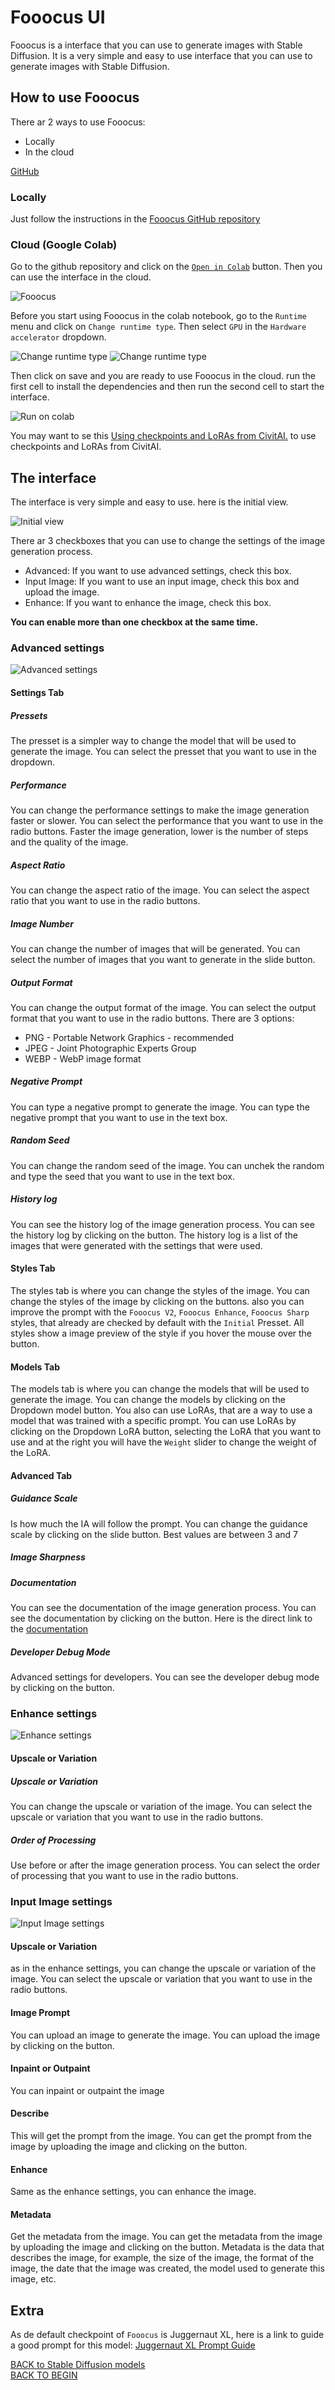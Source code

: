 # Fooocus UI
Fooocus is a interface that you can use to generate images with Stable Diffusion. It is a very simple and easy to use interface that you can use to generate images with Stable Diffusion.

## How to use Fooocus
There ar 2 ways to use Fooocus:
* Locally
* In the cloud

[GitHub](https://github.com/lllyasviel/Fooocus)


### Locally
Just follow the instructions in the [Fooocus GitHub repository](https://github.com/lllyasviel/Fooocus)

### Cloud (Google Colab)
Go to the github repository and click on the [`Open in Colab`](https://colab.research.google.com/github/lllyasviel/Fooocus/blob/main/fooocus_colab.ipynb) button. Then you can use the interface in the cloud.

![Fooocus](./assets/fooocus_colab.png)

Before you start using Fooocus in the colab notebook, go to the `Runtime` menu and click on `Change runtime type`. Then select `GPU` in the `Hardware accelerator` dropdown.

![Change runtime type](./assets/fooocus_colab2.png)
![Change runtime type](./assets/fooocus_colab3.png)

Then click on save and you are ready to use Fooocus in the cloud.
run the first cell to install the dependencies and then run the second cell to start the interface.

![Run on colab](./assets/fooocus_colab4.png)

You may want to se this [Using checkpoints and LoRAs from CivitAI.](./using_checkpoints_loras_from_cvitia.md) to use checkpoints and LoRAs from CivitAI.

## The interface
The interface is very simple and easy to use. here is the initial view.

![Initial view](./assets/fooocus_ui.png)

There ar 3 checkboxes that you can use to change the settings of the image generation process.
* Advanced: If you want to use advanced settings, check this box.
* Input Image: If you want to use an input image, check this box and upload the image.
* Enhance: If you want to enhance the image, check this box.
  
**You can enable more than one checkbox at the same time.**

### Advanced settings
![Advanced settings](./assets/fooocus_ui_advanced_tab.png)

#### Settings Tab
##### Pressets
The presset is a simpler way to change the model that will be used to generate the image. You can select the presset that you want to use in the dropdown.

##### Performance
You can change the performance settings to make the image generation faster or slower. You can select the performance that you want to use in the radio buttons.
Faster the image generation, lower is the number of steps and the quality of the image.

##### Aspect Ratio
You can change the aspect ratio of the image. You can select the aspect ratio that you want to use in the radio buttons.

##### Image Number
You can change the number of images that will be generated. You can select the number of images that you want to generate in the slide button.

##### Output Format
You can change the output format of the image. You can select the output format that you want to use in the radio buttons.
There are 3 options:
* PNG - Portable Network Graphics - recommended
* JPEG - Joint Photographic Experts Group
* WEBP - WebP image format

##### Negative Prompt
You can type a negative prompt to generate the image. You can type the negative prompt that you want to use in the text box.

##### Random Seed
You can change the random seed of the image. You can unchek the random and type the seed that you want to use in the text box.

##### History log
You can see the history log of the image generation process. You can see the history log by clicking on the button.
The history log is a list of the images that were generated with the settings that were used.

#### Styles Tab
The styles tab is where you can change the styles of the image. You can change the styles of the image by clicking on the buttons.
also you can improve the prompt with the `Fooocus V2`, `Fooocus Enhance`, `Fooocus Sharp` styles, that already are checked by default with the `Initial` Presset.
All styles show a image preview of the style if you hover the mouse over the button.

#### Models Tab
The models tab is where you can change the models that will be used to generate the image. You can change the models by clicking on the Dropdown model button.
You also can use LoRAs, that are a way to use a model that was trained with a specific prompt. You can use LoRAs by clicking on the Dropdown LoRA button, selecting the LoRA that you want to use and at the right you will have the `Weight` slider to change the weight of the LoRA.

#### Advanced Tab
##### Guidance Scale
Is how much the IA will follow the prompt. You can change the guidance scale by clicking on the slide button.
Best values are between 3 and 7
##### Image Sharpness

##### Documentation
You can see the documentation of the image generation process. You can see the documentation by clicking on the button.
Here is the direct link to the [documentation](https://github.com/lllyasviel/Fooocus/discussions/117)

##### Developer Debug Mode
Advanced settings for developers. You can see the developer debug mode by clicking on the button.

### Enhance settings
![Enhance settings](./assets/fooocus_ui_enhance_tab.png)

#### Upscale or Variation
##### Upscale or Variation
You can change the upscale or variation of the image. You can select the upscale or variation that you want to use in the radio buttons.

##### Order of Processing
Use before or after the image generation process. You can select the order of processing that you want to use in the radio buttons.

### Input Image settings
![Input Image settings](./assets/fooocus_ui_input_image_tab.png)

#### Upscale or Variation
as in the enhance settings, you can change the upscale or variation of the image. You can select the upscale or variation that you want to use in the radio buttons.

#### Image Prompt
You can upload an image to generate the image. You can upload the image by clicking on the button.

#### Inpaint or Outpaint
You can inpaint or outpaint the image

#### Describe
This will get the prompt from the image. You can get the prompt from the image by uploading the image and clicking on the button.

#### Enhance
Same as the enhance settings, you can enhance the image.

#### Metadata
Get the metadata from the image. You can get the metadata from the image by uploading the image and clicking on the button.
Metadata is the data that describes the image, for example, the size of the image, the format of the image, the date that the image was created, the model used to generate this image, etc.

## Extra
As de default checkpoint of `Fooocus` is Juggernaut XL, here is a link to guide a good prompt for this model: [Juggernaut XL Prompt Guide](https://learn.rundiffusion.com/prompt-guide-for-juggernaut-xi-and-xii/)

[BACK to Stable Diffusion models](./stable_difusion.md)\
[BACK TO BEGIN](./README.md)